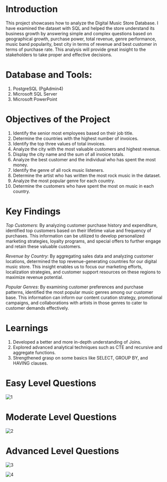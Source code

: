 # Introduction

This project showcases how to analyze the Digital Music Store Database. I have examined the dataset with SQL and helped the store understand its business growth by answering simple and complex questions based on geographical growth, purchase power, total revenue, genre performance, music band popularity, best city in terms of revenue and best customer in terms of purchase rate. This analysis will provide great insight to the stakeholders to take proper and effective decisions.

# Database and Tools:
1. PostgreSQL (PgAdmin4)
2. Microsoft SQL Server
3. Microsoft PowerPoint

# Objectives of the Project
 1. Identify the senior most employees based on their job title.
 2. Determine the countries with the highest number of invoices.
 3. Identify the top three values of total invoices.
 4. Analyze the city with the most valuable customers and highest revenue.
 5. Display the city name and the sum of all invoice totals.
 6. Analyze the best customer and the individual who has spent the most money.
 7. Identify the genre of all rock music listeners.
 8. Determine the artist who has written the most rock music in the dataset.
 9. Analyze the most popular genre for each country.
10. Determine the customers who have spent the most on music in each country.

  # Key Findings

*Top Customers*: By analyzing customer purchase history and expenditure, identified  top customers based on their lifetime value and frequency of purchases. This information can be utilized to develop personalized marketing strategies, loyalty programs, and special offers to further engage and retain these valuable customers.

*Revenue by Country*: By aggregating sales data and analyzing customer locations, determined the top revenue-generating countries for our digital music store. This insight enables us to focus our marketing efforts, localization strategies, and customer support resources on these regions to maximize revenue potential.

*Popular Genres*: By examining customer preferences and purchase patterns, identified the most popular music genres among our customer base. This information can inform our content curation strategy, promotional campaigns, and collaborations with artists in those genres to cater to customer demands effectively.



# Learnings
1. Developed a better and more in-depth understanding of Joins.
2. Explored advanced analytical techniques such as CTE and recursive and aggregate functions.
3. Strengthened grasp on some basics like SELECT, GROUP BY, and HAVING clauses.




# Easy Level Questions
![1](https://github.com/Inderpanda/Music-store-SQL-Project/assets/138003751/3aae867a-e03e-4c20-bb9c-e467e20be4bd)


# Moderate Level Questions
![2](https://github.com/Inderpanda/Music-store-SQL-Project/assets/138003751/a4e59c8d-572c-4aa1-b566-633f0b4fa233)


# Advanced Level Questions
![3](https://github.com/Inderpanda/Music-store-SQL-Project/assets/138003751/4a2507ab-1993-4731-a180-1bc16a84b712)

![4](https://github.com/Inderpanda/Music-store-SQL-Project/assets/138003751/cb3ced32-c84e-4e05-8230-e8b0624b61bb)





